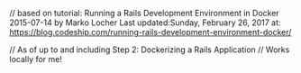 // based on tutorial:
    Running a Rails Development Environment in Docker
    2015-07-14 by Marko Locher
    Last updated:Sunday, February 26, 2017
at: https://blog.codeship.com/running-rails-development-environment-docker/

// As of up to and including Step 2: Dockerizing a Rails Application
// Works locally for me!
